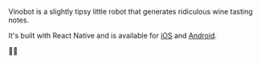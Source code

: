Vinobot is a slightly tipsy little robot that generates ridiculous wine tasting
notes.

It's built with React Native and is available for
[iOS](https://itunes.apple.com/us/app/vinobot/id1083119387) and
[Android](https://play.google.com/store/apps/details?id=com.brendansudol.Vinobot).

🍷😜
